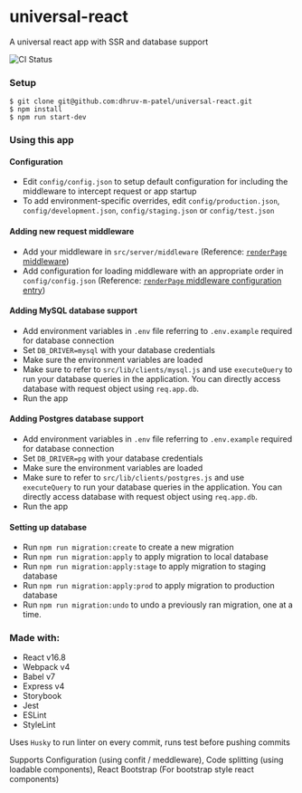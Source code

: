 # universal-react

A universal react app with SSR and database support

![CI Status](https://github.com/dhruv-m-patel/universal-react/workflows/Continuous%20Integration/badge.svg)

### Setup

```
$ git clone git@github.com:dhruv-m-patel/universal-react.git
$ npm install
$ npm run start-dev
```

### Using this app

#### Configuration

- Edit `config/config.json` to setup default configuration for including the middleware to intercept request or app startup
- To add environment-specific overrides, edit `config/production.json`, `config/development.json`, `config/staging.json` or `config/test.json`

#### Adding new request middleware

- Add your middleware in `src/server/middleware` (Reference: [`renderPage` middleware](https://github.com/dhruv-m-patel/universal-react/blob/master/src/server/middleware/renderPage.js))
- Add configuration for loading middleware with an appropriate order in `config/config.json` (Reference: [`renderPage` middleware configuration entry](https://github.com/dhruv-m-patel/universal-react/blob/master/config/config.json#L73))

#### Adding MySQL database support

- Add environment variables in `.env` file referring to `.env.example` required for database connection
- Set `DB_DRIVER=mysql` with your database credentials
- Make sure the environment variables are loaded
- Make sure to refer to `src/lib/clients/mysql.js` and use `executeQuery` to run your database queries in the application. You can directly access database with request object using `req.app.db`.
- Run the app

#### Adding Postgres database support

- Add environment variables in `.env` file referring to `.env.example` required for database connection
- Set `DB_DRIVER=pg` with your database credentials
- Make sure the environment variables are loaded
- Make sure to refer to `src/lib/clients/postgres.js` and use `executeQuery` to run your database queries in the application. You can directly access database with request object using `req.app.db`.
- Run the app

#### Setting up database

- Run `npm run migration:create` to create a new migration
- Run `npm run migration:apply` to apply migration to local database
- Run `npm run migration:apply:stage` to apply migration to staging database
- Run `npm run migration:apply:prod` to apply migration to production database
- Run `npm run migration:undo` to undo a previously ran migration, one at a time.

### Made with:

- React v16.8
- Webpack v4
- Babel v7
- Express v4
- Storybook
- Jest
- ESLint
- StyleLint

Uses `Husky` to run linter on every commit, runs test before pushing commits

Supports Configuration (using confit / meddleware), Code splitting (using loadable components), React Bootstrap (For bootstrap style react components)

